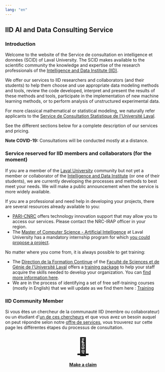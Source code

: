 ```yaml
---
lang: "en"
---
```


## IID AI and Data Consulting Service

### Introduction

Welcome to the website of the Service de consultation en intelligence et données (SCID) of Laval University.  The SCID makes available to the scientific community the knowledge and expertise of the research professionals of the [Intelligence and Data Institute (IID)](https://iid.ulaval.ca).

We offer our services to IID researchers and collaborators (and their students) to help them choose and use appropriate data modeling methods and tools, review the code developed, interpret and present the results of these methods and tools, participate in the implementation of new machine learning methods, or to perform analysis of unstructured experimental data.

For more classical mathematical or statistical modeling, we naturally refer applicants to the [Service de Consultation Statistique de l'Université Laval](https://scs.mat.ulaval.ca/accueil/).

See the different sections below for a complete description of our services and pricing.

**Note COVID-19:** Consultations will be conducted mostly at a distance.

### Service reserved for IID members and collaborators (for the moment)

If you are a member of the [Laval University](https://www.ulaval.ca)  community but not yet a member or collaborator of the [Intelligence and Data Institute](https://iid.ulaval.ca) (or one of their students), we are currently developing the processes and methods to best meet your needs. We will make a public announcement when the service is more widely available.

If you are a professional and need help in developing your projects, there are several resources already available to you: 
* [PARI-CNRC](https://nrc.canada.ca/fr/soutien-linnovation-technologique) offers technology innovation support that may allow you to access our services. Please contact the NRC-IRAP officer in your region. 
* The [Master of Computer Science - Artificial Intelligence](https://www.ift.ulaval.ca/ia) at Laval University has a mandatory internship program for which [you could propose a project](https://iid.ulaval.ca/miia).

No matter where you come from, it is always possible to get training:
* The [Direction de la Formation Continue]() of the [Faculté de Sciences et de Génie de l'Université Laval]() offers a [training package]() to help your staff acquire the skills needed to develop your organization. You can [find more information here]().
* We are in the process of identifying a set of free self-training courses (mostly in English) that we will update as we find them here : [Training](./pages/formations.md)

### IID Community Member

Si vous êtes un chercheur de la communauté IID (membre ou collaborateur) ou un étudiant d'[un de ces chercheurs](https://iid.ulaval.ca/expertises/) et que vous avez un besoin auquel on peut répondre selon notre [offre de services](./pages/ulaval.md), vous trouverez sur cette page les différentes étapes du processus de consultation.

<h4 style="text-align:center;">
    <a href="{{ '/pages/en/ulaval.html' | relative_url }}"><div style="font-size: 55px;">📝</div><br>Make a claim</a>
<h4>